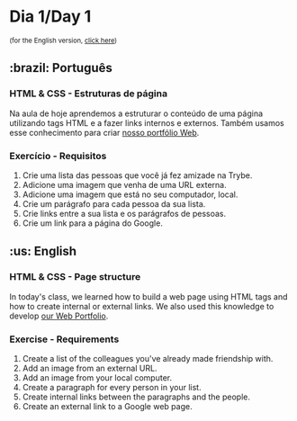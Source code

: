 # Dia 1/Day 1
<small>(for the English version, <a href="#en">click here</a>)</small>
<h2>:brazil: Português</h2>
<h3>HTML & CSS - Estruturas de página</h3>
<p>Na aula de hoje aprendemos a estruturar o conteúdo de uma página utilizando tags HTML e a fazer links internos e externos. Também usamos esse conhecimento para criar <a href="https://raphaelalmeidamartins.github.io/" rel="next">nosso portfólio Web</a>.</p>
<h3>Exercício - Requisitos</h3>
<ol>
    <li>Crie uma lista das pessoas que você já fez amizade na Trybe.
    <li>Adicione uma imagem que venha de uma URL externa.
    <li>Adicione uma imagem que está no seu computador, local.
    <li>Crie um parágrafo para cada pessoa da sua lista.
    <li>Crie links entre a sua lista e os parágrafos de pessoas.
    <li>Crie um link para a página do Google. 
</ol>

<h2 id="en">:us: English</h2>
<h3>HTML & CSS - Page structure</h3>
<p>In today's class, we learned how to build a web page using HTML tags and how to create internal or external links. We also used this knowledge to develop <a href="https://raphaelalmeidamartins.github.io/" rel="next">our Web Portfolio</a>.</p>
<h3>Exercise - Requirements</h3>
<ol>
    <li>Create a list of the colleagues you've already made friendship with.
    <li>Add an image from an external URL.
    <li>Add an image from your local computer.
    <li>Create a paragraph for every person in your list.
    <li>Create internal links between the paragraphs and the people.
    <li>Create an external link to a Google web page. 
</ol>